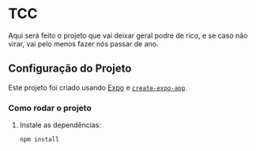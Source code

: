 # TCC  
Aqui será feito o projeto que vai deixar geral podre de rico, e se caso não virar, vai pelo menos fazer nós passar de ano.  

## Configuração do Projeto  

Este projeto foi criado usando [Expo](https://expo.dev) e [`create-expo-app`](https://www.npmjs.com/package/create-expo-app).  

### Como rodar o projeto  

1. Instale as dependências:  
   ```bash
   npm install
